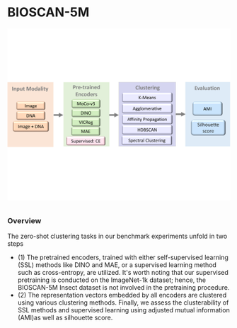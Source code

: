 # BIOSCAN-5M

![Alt Text](bioscan_zsc.png)

###### <h3> Overview
The zero-shot clustering tasks in our benchmark experiments unfold in two steps

- (1) The pretrained encoders, trained with either self-supervised learning (SSL) methods like DINO and MAE, or a 
supervised learning method such as cross-entropy, are utilized. 
It's worth noting that our supervised pretraining is conducted on the ImageNet-1k dataset; hence, 
the BIOSCAN-5M Insect dataset is not involved in the pretraining procedure. 
- (2) The representation vectors embedded by all encoders are clustered using various clustering methods. 
Finally, we assess the clusterability of SSL methods and supervised learning using adjusted mutual information (AMI)as well as silhouette score.